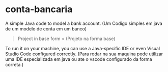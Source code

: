 # conta-bancaria
A simple Java code to model a bank account.
(Um Codigo simples em java de um modelo de conta em um banco)

> Project in base form <
 (Projeto na forma base)

To run it on your machine, you can use a Java-specific IDE or even Visual Studio Code configured correctly.
(Para rodar na sua maquina pode utilizar uma IDE especializada em java ou ate o vscode configurado da forma correta.)
 
